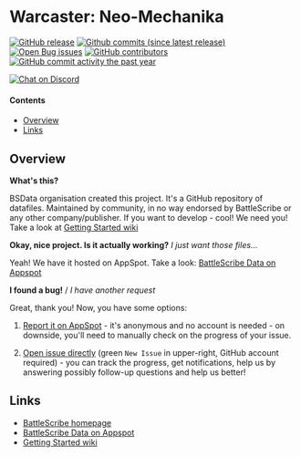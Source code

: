 Warcaster: Neo-Mechanika
==================

[![GitHub release](https://img.shields.io/github/release/BSData/warcaster-neo-mechanika.svg?style=flat-square)](https://github.com/BSData/warcaster-neo-mechanika/releases/latest)
[![Github commits (since latest release)](https://img.shields.io/github/commits-since/BSData/warcaster-neo-mechanika/latest.svg?style=flat-square)](https://github.com/BSData/warcaster-neo-mechanika/releases)
[![Open Bug issues](https://img.shields.io/github/issues/BSData/warcaster-neo-mechanika/bug.svg?style=flat-square&label=bugs)](https://github.com/BSData/warcaster-neo-mechanika/issues?q=is%3Aissue+is%3Aopen+label%3Abug)
[![GitHub contributors](https://img.shields.io/github/contributors/BSData/warcaster-neo-mechanika.svg?style=flat-square)](https://github.com/BSData/warcaster-neo-mechanika/graphs/contributors)
[![GitHub commit activity the past year](https://img.shields.io/github/commit-activity/y/BSData/warcaster-neo-mechanika.svg?style=flat-square)](https://github.com/BSData/warcaster-neo-mechanika/pulse/monthly)

[![Chat on Discord](https://img.shields.io/discord/558412685981777922.svg?logo=discord&style=popout-square)](https://discord.gg/KqPVhds)

#### Contents ####

* [Overview][]
* [Links][]

## Overview ##
[Overview]: #overview

__What's this?__

BSData organisation created this project. It's a GitHub repository of datafiles.
Maintained by community, in no way endorsed by BattleScribe or any other company/publisher. If you want
to develop - cool! We need you! Take a look at [Getting Started wiki][]

__Okay, nice project. Is it actually working?__ _I just want those files..._

Yeah! We have it hosted on AppSpot. Take a look: [BattleScribe Data on Appspot][]

__I found a bug!__ / *I have another request*

Great, thank you! Now, you have some options:

1. [Report it on AppSpot][] - it's anonymous and no account is needed - on downside, you'll need to manually check on the progress of your issue.

2. [Open issue directly][] (green `New Issue` in upper-right, GitHub account required) - you can track the progress, get notifications, help us by answering possibly follow-up questions and help us better!

## Links ##
[Links]: #links

* [BattleScribe homepage][]
* [BattleScribe Data on Appspot][]
* [Getting Started wiki][]

[Report it on Appspot]: http://battlescribedata.appspot.com/#/repo/warcaster-neo-mechanika
[Open Issue directly]: https://github.com/BSData/warcaster-neo-mechanika/issues
[BattleScribe homepage]: http://www.battlescribe.net/
[BattleScribe Data on Appspot]: http://battlescribedata.appspot.com/#/repos
[Getting Started wiki]: https://github.com/BSData/catalogue-development/wiki/Getting-Started#contributing

